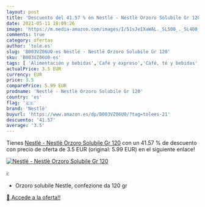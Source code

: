 ```yaml
---
layout: post
title: 'Descuento del 41.57 % en Nestlé - Nestlè Orzoro Solubile Gr 120'
date: 2021-05-11 18:09:26
image: 'https://m.media-amazon.com/images/I/51sJeIXaWAL._SL500_._SL400_.jpg'
comments: true
category: ofertas
author: 'tole.es'
slug: 'B003VZ06U0-es Nestlé - Nestlè Orzoro Solubile Gr 120'
sku: 'B003VZ06U0-es'
tags: [ 'Alimentación y bebidas','Café y expreso','Café, té y bebidas','Cápsulas de café','nestlé', ]
actualPrice: 3.5 EUR
currency: EUR
price: 3.5
comparePrice: 5.99 EUR
prodname: 'Nestlé - Nestlè Orzoro Solubile Gr 120'
country: 'es'
flag: '🇪🇸'
brand: 'Nestlé'
buyurl: 'https://www.amazon.es/dp/B003VZ06U0/?tag=tolees-21'
descuento: '41.57'
average: '3.5'
---
```


Tienes [Nestlé - Nestlè Orzoro Solubile Gr 120](https://www.amazon.es/dp/B003VZ06U0/?tag=tolees-21) con un 41.57 % de descuento con precio de oferta de 3.5 EUR (original: 5.99 EUR) en el siguiente enlace!

[![Nestlé - Nestlè Orzoro Solubile Gr 120](https://m.media-amazon.com/images/I/51sJeIXaWAL._SL500_._SL400_.jpg)](https://www.amazon.es/dp/B003VZ06U0/?tag=tolees-21)

ℹ️:

- Orzoro solubile Nestle, confezione da 120 gr

[🛒 Accede a la oferta!!](https://www.amazon.es/dp/B003VZ06U0/?tag=tolees-21)
